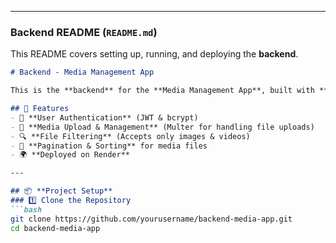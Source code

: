 
---

### **Backend README (`README.md`)**  
This README covers setting up, running, and deploying the **backend**.

```markdown
# Backend - Media Management App

This is the **backend** for the **Media Management App**, built with **Node.js, Express, MongoDB, and Multer**.

## 🚀 Features
- 🔐 **User Authentication** (JWT & bcrypt)
- 📂 **Media Upload & Management** (Multer for handling file uploads)
- 🔍 **File Filtering** (Accepts only images & videos)
- 📄 **Pagination & Sorting** for media files
- 🌍 **Deployed on Render**

---

## 📦 **Project Setup**
### 1️⃣ Clone the Repository
```bash
git clone https://github.com/yourusername/backend-media-app.git
cd backend-media-app
